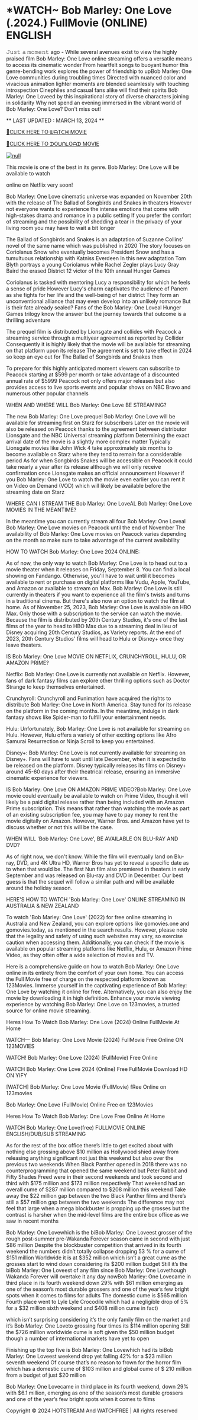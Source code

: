 <h1>*WATCH~ Bob Marley: One Love (.2024.) FullMovie (ONLINE) ENGLISH</h1>

𝙹𝚞𝚜𝚝 𝚊 𝚖𝚘𝚖𝚎𝚗𝚝 ago - While several avenues exist to view the highly praised film Bob Marley: One Love online streaming offers a versatile means to access its cinematic wonder From heartfelt songs to buoyant humor this genre-bending work explores the power of friendship to upBob Marley: One Love communities during troubling times Directed with nuanced color and vivacious animation lighter moments are blended seamlessly with touching introspection Cinephiles and casual fans alike will find their spirits Bob Marley: One Loveed by this inspirational story of diverse characters joining in solidarity Why not spend an evening immersed in the vibrant world of Bob Marley: One Love? Don't miss out!
<p dir="auto">** LAST UPDATED : MARCH 13, 2024 **</p>
<p dir="auto"><a href="https://peacockmovie.site/movie/802219/bob-marley-one-love" rel="nofollow">🔴CLICK HERE TO ᗯᗩTᑕᕼ MOVIE</a></p>
<p dir="auto"><a href="https://peacockmovie.site/movie/802219/bob-marley-one-love" rel="nofollow">🔴CLICK HERE TO ᗪOᗯᑎᒪOᗩᗪ MOVIE</a></p>
<p dir="auto"><a href="https://peacockmovie.site/movie/802219/bob-marley-one-love" rel="nofollow"><img src="https://camo.githubusercontent.com/917e6ed5c302499242165dcc02bdbce85c075fd21b35918eb9c0b771855261b8/68747470733a2f2f7374617469632e7769787374617469632e636f6d2f6d656469612f6232343966395f61646163386637306662336634356238383639313639366337376465313866337e6d76322e676966" alt="null" style="max-width: 100%;"></a></p>
<p dir="auto">This movie is one of the best in its genre. Bob Marley: One Love will be available to watch</p>
<p dir="auto">online on Netflix very soon!</p>
<p dir="auto">Bob Marley: One Love cinematic universe was expanded on November 20th with the release of The Ballad of Songbirds and Snakes in theaters However not everyone wants to experience the intense emotions that come with high-stakes drama and romance in a public setting If you prefer the comfort of streaming and the possibility of shedding a tear in the privacy of your living room you may have to wait a bit longer</p>
<p dir="auto">The Ballad of Songbirds and Snakes is an adaptation of Suzanne Collins' novel of the same name which was published in 2020 The story focuses on Coriolanus Snow who eventually becomes President Snow and has a tumultuous relationship with Katniss Everdeen In this new adaptation Tom Blyth portrays a young Coriolanus while Rachel Zegler plays Lucy Gray Baird the erased District 12 victor of the 10th annual Hunger Games</p>
<p dir="auto">Coriolanus is tasked with mentoring Lucy a responsibility for which he feels a sense of pride However Lucy's charm captivates the audience of Panem as she fights for her life and the well-being of her district They form an unconventional alliance that may even develop into an unlikely romance But is their fate already sealed? Fans of the Bob Marley: One Loveal Hunger Games trilogy know the answer but the journey towards that outcome is a thrilling adventure</p>
<p dir="auto">The prequel film is distributed by Lionsgate and collides with Peacock a streaming service through a multiyear agreement as reported by Collider Consequently it is highly likely that the movie will be available for streaming on that platform upon its release The agreement is set to take effect in 2024 so keep an eye out for The Ballad of Songbirds and Snakes then</p>
<p dir="auto">To prepare for this highly anticipated moment viewers can subscribe to Peacock starting at $599 per month or take advantage of a discounted annual rate of $5999 Peacock not only offers major releases but also provides access to live sports events and popular shows on NBC Bravo and numerous other popular channels</p>
<p dir="auto">WHEN AND WHERE WILL Bob Marley: One Love BE STREAMING?</p>
<p dir="auto">The new Bob Marley: One Love prequel Bob Marley: One Love will be available for streaming first on Starz for subscribers Later on the movie will also be released on Peacock thanks to the agreement between distributor Lionsgate and the NBC Universal streaming platform Determining the exact arrival date of the movie is a slightly more complex matter Typically Lionsgate movies like John Wick 4 take approximately six months to become available on Starz where they tend to remain for a considerable period As for when Songbirds Snakes will be accessible on Peacock it could take nearly a year after its release although we will only receive confirmation once Lionsgate makes an official announcement However if you Bob Marley: One Love to watch the movie even earlier you can rent it on Video on Demand (VOD) which will likely be available before the streaming date on Starz</p>
<p dir="auto">WHERE CAN I STREAM THE Bob Marley: One LoveAL Bob Marley: One Love MOVIES IN THE MEANTIME?</p>
<p dir="auto">In the meantime you can currently stream all four Bob Marley: One Loveal Bob Marley: One Love movies on Peacock until the end of November The availability of Bob Marley: One Love movies on Peacock varies depending on the month so make sure to take advantage of the current availability</p>
<p dir="auto">HOW TO WATCH Bob Marley: One Love 2024 ONLINE:</p>
<p dir="auto">As of now, the only way to watch Bob Marley: One Love is to head out to a movie theater when it releases on Friday, September 8. You can find a local showing on Fandango. Otherwise, you'll have to wait until it becomes available to rent or purchase on digital platforms like Vudu, Apple, YouTube, and Amazon or available to stream on Max. Bob Marley: One Love is still currently in theaters if you want to experience all the film's twists and turns in a traditional cinema. But there's also now an option to watch the film at home. As of November 25, 2023, Bob Marley: One Love is available on HBO Max. Only those with a subscription to the service can watch the movie. Because the film is distributed by 20th Century Studios, it's one of the last films of the year to head to HBO Max due to a streaming deal in lieu of Disney acquiring 20th Century Studios, as Variety reports. At the end of 2023, 20th Century Studios' films will head to Hulu or Disney+ once they leave theaters.</p>
<p dir="auto">IS Bob Marley: One Love MOVIE ON NETFLIX, CRUNCHYROLL, HULU, OR AMAZON PRIME?</p>
<p dir="auto">Netflix: Bob Marley: One Love is currently not available on Netflix. However, fans of dark fantasy films can explore other thrilling options such as Doctor Strange to keep themselves entertained.</p>
<p dir="auto">Crunchyroll: Crunchyroll and Funimation have acquired the rights to distribute Bob Marley: One Love in North America. Stay tuned for its release on the platform in the coming months. In the meantime, indulge in dark fantasy shows like Spider-man to fulfill your entertainment needs.</p>
<p dir="auto">Hulu: Unfortunately, Bob Marley: One Love is not available for streaming on Hulu. However, Hulu offers a variety of other exciting options like Afro Samurai Resurrection or Ninja Scroll to keep you entertained.</p>
<p dir="auto">Disney+: Bob Marley: One Love is not currently available for streaming on Disney+. Fans will have to wait until late December, when it is expected to be released on the platform. Disney typically releases its films on Disney+ around 45-60 days after their theatrical release, ensuring an immersive cinematic experience for viewers.</p>
<p dir="auto">IS Bob Marley: One Love ON AMAZON PRIME VIDEO?Bob Marley: One Love movie could eventually be available to watch on Prime Video, though it will likely be a paid digital release rather than being included with an Amazon Prime subscription. This means that rather than watching the movie as part of an existing subscription fee, you may have to pay money to rent the movie digitally on Amazon. However, Warner Bros. and Amazon have yet to discuss whether or not this will be the case.</p>
<p dir="auto">WHEN WILL 'Bob Marley: One Love', BE AVAILABLE ON BLU-RAY AND DVD?</p>
<p dir="auto">As of right now, we don't know. While the film will eventually land on Blu-ray, DVD, and 4K Ultra HD, Warner Bros has yet to reveal a specific date as to when that would be. The first Nun film also premiered in theaters in early September and was released on Blu-ray and DVD in December. Our best guess is that the sequel will follow a similar path and will be available around the holiday season.</p>
<p dir="auto">HERE'S HOW TO WATCH 'Bob Marley: One Love' ONLINE STREAMING IN AUSTRALIA &amp; NEW ZEALAND</p>
<p dir="auto">To watch 'Bob Marley: One Love' (2022) for free online streaming in Australia and New Zealand, you can explore options like gomovies.one and gomovies.today, as mentioned in the search results. However, please note that the legality and safety of using such websites may vary, so exercise caution when accessing them. Additionally, you can check if the movie is available on popular streaming platforms like Netflix, Hulu, or Amazon Prime Video, as they often offer a wide selection of movies and TV.</p>
<p dir="auto">Here is a comprehensive guide on how to watch Bob Marley: One Love online in its entirety from the comfort of your own home. You can access the Full Movie free of charge on the respected platform known as 123Movies. Immerse yourself in the captivating experience of Bob Marley: One Love by watching it online for free. Alternatively, you can also enjoy the movie by downloading it in high definition. Enhance your movie viewing experience by watching Bob Marley: One Love on 123movies, a trusted source for online movie streaming.</p>
<p dir="auto">Heres How To Watch Bob Marley: One Love (2024) Online FullMovie At Home</p>
<p dir="auto">WATCH— Bob Marley: One Love Movie (2024) FullMovie Free Online ON 123MOVIES</p>
<p dir="auto">WATCH! Bob Marley: One Love (2024) (FullMovie) Free Online</p>
<p dir="auto">WATCH Bob Marley: One Love 2024 (Online) Free FullMovie Download HD ON YIFY</p>
<p dir="auto">[WATCH] Bob Marley: One Love Movie (FullMovie) fRee Online on 123movies</p>
<p dir="auto">Bob Marley: One Love (FullMovie) Online Free on 123Movies</p>
<p dir="auto">Heres How To Watch Bob Marley: One Love Free Online At Home</p>
<p dir="auto">WATCH Bob Marley: One Love(free) FULLMOVIE ONLINE ENGLISH/DUB/SUB STREAMING</p>
<p dir="auto">As for the rest of the box office there’s little to get excited about with nothing else grossing above $10 million as Hollywood shied away from releasing anything significant not just this weekend but also over the previous two weekends When Black Panther opened in 2018 there was no counterprogramming that opened the same weekend but Peter Rabbit and Fifty Shades Freed were in their second weekends and took second and third with $175 million and $173 million respectively That weekend had an overall cume of $287 million compared to $208 million this weekend Take away the $22 million gap between the two Black Panther films and there’s still a $57 million gap between the two weekends The difference may not feel that large when a mega blockbuster is propping up the grosses but the contrast is harsher when the mid-level films are the entire box office as we saw in recent months</p>
<p dir="auto">Bob Marley: One Lovewhich is the biBob Marley: One Loveest grosser of the rough post-summer pre-Wakanda Forever season came in second with just $86 million Despite the blockbuster competition that arrived in its fourth weekend the numbers didn’t totally collapse dropping 53 % for a cume of $151 million Worldwide it is at $352 million which isn’t a great cume as the grosses start to wind down considering its $200 million budget Still it’s the biBob Marley: One Loveest of any film since Bob Marley: One Lovethough Wakanda Forever will overtake it any day nowBob Marley: One Lovecame in third place in its fourth weekend down 29% with $61 million emerging as one of the season’s most durable grossers and one of the year’s few bright spots when it comes to films for adults The domestic cume is $565 million Fourth place went to Lyle Lyle Crocodile which had a negligible drop of 5% for a $32 million sixth weekend and $408 million cume in fact)</p>
<p dir="auto">which isn’t surprising considering it’s the only family film on the market and it’s Bob Marley: One Loveto grossing four times its $114 million opening Still the $726 million worldwide cume is soft given the $50 million budget though a number of international markets have yet to open</p>
<p dir="auto">Finishing up the top five is Bob Marley: One Lovewhich had its biBob Marley: One Loveest weekend drop yet falling 42% for a $23 million seventh weekend Of course that’s no reason to frown for the horror film which has a domestic cume of $103 million and global cume of $ 210 million from a budget of just $20 million</p>
<p dir="auto">Bob Marley: One Lovecame in third place in its fourth weekend, down 29% with $6.1 million, emerging as one of the season’s most durable grossers and one of the year’s few bright spots when it comes to films</p>
<p dir="auto">Copyright © 2024 HOTSTREAM And WATCHFREE | All rights reserved</p>
</article>
